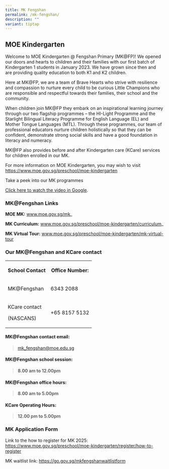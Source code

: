 ```yaml
---
title: MK Fengshan
permalink: /mk-fengshan/
description: ""
variant: tiptap
---
```

<h2>MOE Kindergarten</h2>
<p>Welcome to MOE Kindergarten @ Fengshan Primary (MK@FP)! We opened our
doors and hearts to children and their families with our first batch of
Kindergarten 1 students in January 2023. We have grown since then and are
providing quality education to both K1 and K2 children.</p>
<p>Here at MK@FP, we are a team of Brave Hearts who strive with resilience
and compassion to nurture every child to be curious Little Champions who
are responsible and respectful towards their families, their school and
the community.</p>
<p>When children join MK@FP they embark on an inspirational learning journey
through our two flagship programmes – the HI-Light Programme and the Starlight
Bilingual Literacy Programme for English Language (EL) and Mother Tongue
Languages (MTL). Through these programmes, our team of professional educators
nurture children holistically so that they can be confident, demonstrate
strong social skills and have a good foundation in literacy and numeracy.</p>
<p>MK@FP also provides before and after Kindergarten care (KCare) services
for children enrolled in our MK.</p>
<p>For more information on MOE Kindergarten, you may wish to visit <a href="https://www.moe.gov.sg/preschool/moe-kindergarten" rel="noopener noreferrer nofollow" target="_blank">https://www.moe.gov.sg/preschool/moe-kindergarten</a>
</p>
<p>Take a peek into our MK programmes</p>
<p><a href="https://drive.google.com/file/d/1V9_EIA6SG6J8W0kAqi3KjkAEpqkSG1kH/view?usp=sharing" rel="noopener noreferrer nofollow" target="_blank">Click here to watch the video in Google</a>.</p>
<h3>MK@Fengshan Links</h3>
<p><strong>MOE MK:</strong>&nbsp;<a href="http://www.moe.gov.sg/mk" rel="noopener noreferrer nofollow" target="_blank">www.moe.gov.sg/mk</a>_</p>
<p><strong>MK Curriculum:</strong>&nbsp;<a href="http://www.moe.gov.sg/preschool/moe-kindergarten/curriculum" rel="noopener noreferrer nofollow" target="_blank">www.moe.gov.sg/preschool/moe-kindergarten/curriculum</a>_</p>
<p><strong>MK Virtual Tour:</strong>&nbsp;<a href="http://www.moe.gov.sg/preschool/moe-kindergarten/mk-virtual-tour" rel="noopener noreferrer nofollow" target="_blank">www.moe.gov.sg/preschool/moe-kindergarten/mk-virtual-tour</a>
</p>
<h3>Our MK@Fengshan and KCare contact</h3>
<table style="minWidth: 50px">
<colgroup>
<col>
<col>
</colgroup>
<tbody>
<tr>
<th rowspan="1" colspan="1">
<p><strong>School Contact</strong>
</p>
</th>
<th rowspan="1" colspan="1">
<p>Office Number:</p>
</th>
</tr>
<tr>
<td rowspan="1" colspan="1">
<p>MK@Fengshan</p>
</td>
<td rowspan="1" colspan="1">
<p>6343 2088</p>
</td>
</tr>
<tr>
<td rowspan="1" colspan="1">
<p>KCare contact</p>
<p>(NASCANS)</p>
</td>
<td rowspan="1" colspan="1">
<p>+65 8157 5132</p>
</td>
</tr>
</tbody>
</table>
<p></p>
<h4>MK@Fengshan contact email:</h4>
<blockquote>
<p><a href="mailto:mk_fengshan@moe.edu.sg" rel="noopener nofollow" target="_blank">mk_fengshan@moe.edu.sg</a>
</p>
</blockquote>
<p></p>
<h4>MK@Fengshan school session:</h4>
<blockquote>
<p><strong>8.00 am to 12.00pm</strong>
</p>
</blockquote>
<h4>MK@Fengshan office hours:</h4>
<blockquote>
<p><strong>8.00 am to 5.00pm</strong>
</p>
</blockquote>
<h4>KCare Operating Hours:</h4>
<blockquote>
<p><strong>12.00 pm to 5.00pm</strong>
</p>
</blockquote>
<h3>MK Application Form</h3>
<p>Link to the how to register for MK 2025: <a href="https://www.moe.gov.sg/preschool/moe-kindergarten/register/how-to-register" rel="noopener noreferrer nofollow" target="_blank">https://www.moe.gov.sg/preschool/moe-kindergarten/register/how-to-register</a>
</p>
<p>MK waitlist link: <a href="https://go.gov.sg/mkfengshanwaitlistform" rel="noopener noreferrer nofollow" target="_blank">https://go.gov.sg/mkfengshanwaitlistform</a>
</p>